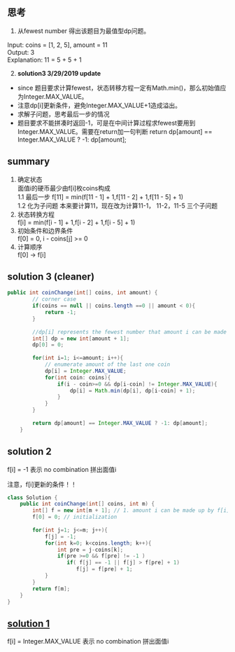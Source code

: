 ## 思考
1. 从fewest number 得出该题目为最值型dp问题。

Input: coins = [1, 2, 5], amount = 11  
Output: 3   
Explanation: 11 = 5 + 5 + 1  

2. **solution3 3/29/2019 update**   
* since 题目要求计算fewest，状态转移方程一定有Math.min()，那么初始值应为Integer.MAX_VALUE。
* 注意dp[i]更新条件，避免Integer.MAX_VALUE+1造成溢出。
* 求解子问题，思考最后一步的情况
* 题目要求不能拼凑时返回-1，可是在中间计算过程求fewest要用到Integer.MAX_VALUE。需要在return加一句判断  return dp[amount] == Integer.MAX_VALUE ? -1: dp[amount];

## summary
1. 确定状态  
   面值i的硬币最少由f[i]枚coins构成  
   1.1 最后一步 f[11] = min(f[11 - 1] + 1,f[11 - 2] + 1,f[11 - 5] + 1)  
   1.2 化为子问题 本来要计算11，现在改为计算11-1， 11-2，11-5 三个子问题  
2. 状态转换方程  
    f[i] = min(f[i - 1] + 1,f[i - 2] + 1,f[i - 5] + 1)  
3. 初始条件和边界条件  
   f[0] = 0,  i - coins[j] >= 0
4. 计算顺序  
   f[0] -> f[i]  

## solution 3 (cleaner)
```java
public int coinChange(int[] coins, int amount) {
        // corner case
        if(coins == null || coins.length ==0 || amount < 0){
            return -1;
        }
        
        //dp[i] represents the fewest number that amount i can be made up
        int[] dp = new int[amount + 1];   
        dp[0] = 0;
        
        for(int i=1; i<=amount; i++){
            // enumerate amount of the last one coin 
            dp[i] = Integer.MAX_VALUE;
            for(int coin: coins){
                if(i - coin>=0 && dp[i-coin] != Integer.MAX_VALUE){
                    dp[i] = Math.min(dp[i], dp[i-coin] + 1);
                }
            }
        }
         
        return dp[amount] == Integer.MAX_VALUE ? -1: dp[amount];
    }
```
## solution 2
f[i] = -1 表示 no combination 拼出面值i

注意，f[i]更新的条件！！
```java
class Solution {
    public int coinChange(int[] coins, int m) {
        int[] f = new int[m + 1]; // 1. amount i can be made up by f[i] combinations    
        f[0] = 0; // initialization
        
        for(int j=1; j<=m; j++){ 
            f[j] = -1; 
            for(int k=0; k<coins.length; k++){
                int pre = j-coins[k];
                if(pre >=0 && f[pre] != -1 )
                   if( f[j] == -1 || f[j] > f[pre] + 1)
                      f[j] = f[pre] + 1; 
            }
        }  
        return f[m]; 
    }
}
```

## [solution 1](https://github.com/LisaFan18/lintcode/blob/master/322.%20Coin%20Change/solution1.java)
f[i] = Integer.MAX_VALUE 表示 no combination 拼出面值i
